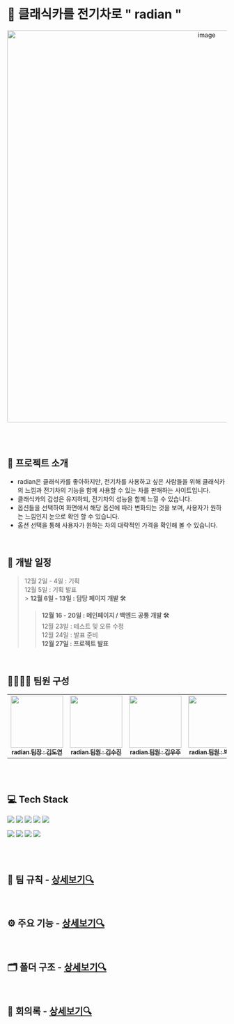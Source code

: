 # 🚗 클래식카를 전기차로 " radian "

<p align="center"><img width="900" alt="image" src="https://github.com/user-attachments/assets/d045cc46-de04-4558-bf2e-11201384b7cf"></p>

<br>
<br>

## 📑 **프로젝트 소개**

- radian은 클래식카를 좋아하지만, 전기차를 사용하고 싶은 사람들을 위해 클래식카의 느낌과 전기차의 기능을 함께 사용할 수 있는 차를 판매하는 사이트입니다.
- 클래식카의 감성은 유지하되, 전기차의 성능을 함께 느낄 수 있습니다.
- 옵션들을 선택하여 화면에서 해당 옵션에 따라 변화되는 것을 보며, 사용자가 원하는 느낌인지 눈으로 확인 할 수 있습니다.
- 옵션 선택을 통해 사용자가 원하는 차의 대략적인 가격을 확인해 볼 수 있습니다.

<br>

## 📆 **개발 일정**

> 12월 2일 - 4일 : 기획 <br>
> 12월 5일 : 기획 발표 <br> > **12월 6일 - 13일 : 담당 페이지 개발 🛠️**<br>
>
> > **12월 16 - 20일 : 메인페이지 / 백엔드 공통 개발 🛠️** <br>
> > 12월 23일 : 테스트 및 오류 수정 <br>
> > 12월 24일 : 발표 준비 <br> **12월 27일 : 프로젝트 발표**

<br>

## 🧑‍🧑‍🧒‍🧒 **팀원 구성**

<table>
  <tbody>
    <tr>
      <td align="center"><a href="https://github.com/Devkdy22"><img src="https://avatars.githubusercontent.com/u/120148744?s=400&u=2409183572bda61e63d318220d745f78f902db50&v=4" width="120px;" alt=""/><br /><sub><b>radian 팀장 : 김도연 </b></sub></a><br /></td>
      <td align="center"><a href="https://github.com/ksj0621"><img src="https://avatars.githubusercontent.com/u/184090294?v=4" width="120px;" alt=""/><br /><sub><b>radian 팀원 : 김수진</b></sub></a><br /></td>
      <td align="center"><a href="https://github.com/structified"><img src="https://avatars.githubusercontent.com/u/53807656?v=4" width="120px;" alt=""/><br /><sub><b>radian 팀원 : 김우주</b></sub></a><br /></td>
      <td align="center"><a href="https://github.com/incolore9"><img src="https://avatars.githubusercontent.com/u/180628269?v=4" width="120px;" alt=""/><br /><sub><b>radian 팀원 : 박한솔</b></sub></a><br /></td>
  </tbody>
</table>

<br>

<br>

## 💻 **Tech Stack**

<img src="https://img.shields.io/badge/React-61DAFB?style=for-the-badge&logo=React&logoColor=black"> <img src="https://img.shields.io/badge/Css-1572B6?style=for-the-badge&logo=Css&logoColor=white">
<img src="https://img.shields.io/badge/three.js-000000?style=for-the-badge&logo=Css&logoColor=white">
<img src="https://img.shields.io/badge/Typescript-3178C6?style=for-the-badge&logo=Typescript&logoColor=white"/>
<img src="https://img.shields.io/badge/reactquery-FF4154?style=for-the-badge&logo=Typescript&logoColor=white"/>

<img src="https://img.shields.io/badge/GitHub-181717?style=for-the-badge&logo=GitHub&logoColor=white"/> <img src="https://img.shields.io/badge/Visual Studio Code-007ACC?style=for-the-badge&logo=Visual Studio Code&logoColor=white"/> <img src="https://img.shields.io/badge/figma-F24E1E?style=for-the-badge&logo=Typescript&logoColor=white"/> <img src="https://img.shields.io/badge/googledocs-4285F4?style=for-the-badge&logo=Typescript&logoColor=white"/>

<br>

<br>

## 🔗 **팀 규칙** - [상세보기🔍](https://github.com/ormcamp-fe-3rd/radian/wiki/%F0%9F%94%97-%ED%8C%80-%EA%B7%9C%EC%B9%99)

<br>

## ⚙️ **주요 기능** - [상세보기🔍](https://github.com/ormcamp-fe-3rd/radian/wiki/%E2%9A%99%EF%B8%8F-%EC%A3%BC%EC%9A%94%EA%B8%B0%EB%8A%A5)

<br>

## 🗂️ **폴더 구조** - [상세보기🔍](https://github.com/ormcamp-fe-3rd/radian/wiki/%F0%9F%97%82%EF%B8%8F-%ED%8F%B4%EB%8D%94-%EA%B5%AC%EC%A1%B0)

<br>

## 📑 **회의록** - [상세보기🔍](https://github.com/ormcamp-fe-3rd/radian/wiki/%F0%9F%93%91-%ED%9A%8C%EC%9D%98%EB%A1%9D)
